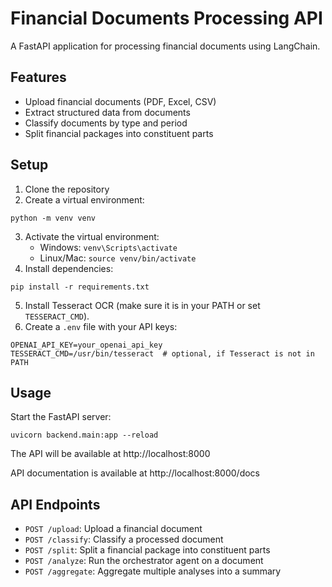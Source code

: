 # Financial Documents Processing API

A FastAPI application for processing financial documents using LangChain.

## Features

- Upload financial documents (PDF, Excel, CSV)
- Extract structured data from documents
- Classify documents by type and period
- Split financial packages into constituent parts

## Setup

1. Clone the repository
2. Create a virtual environment:
```
python -m venv venv
```
3. Activate the virtual environment:
   - Windows: `venv\Scripts\activate`
   - Linux/Mac: `source venv/bin/activate`
4. Install dependencies:
```
pip install -r requirements.txt
```
5. Install Tesseract OCR (make sure it is in your PATH or set `TESSERACT_CMD`).
6. Create a `.env` file with your API keys:
```
OPENAI_API_KEY=your_openai_api_key
TESSERACT_CMD=/usr/bin/tesseract  # optional, if Tesseract is not in PATH
```

## Usage

Start the FastAPI server:
```
uvicorn backend.main:app --reload
```

The API will be available at http://localhost:8000

API documentation is available at http://localhost:8000/docs

## API Endpoints

- `POST /upload`: Upload a financial document
- `POST /classify`: Classify a processed document
- `POST /split`: Split a financial package into constituent parts
- `POST /analyze`: Run the orchestrator agent on a document
- `POST /aggregate`: Aggregate multiple analyses into a summary
